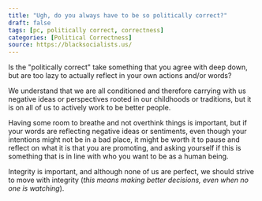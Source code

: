 ```yaml
---
title: "Ugh, do you always have to be so politically correct?"
draft: false
tags: [pc, politically correct, correctness]
categories: [Political Correctness]
source: https://blacksocialists.us/
---
```


Is the "politically correct" take something that you agree with deep down, but are too lazy to actually reflect in your own actions and/or words?  
  
We understand that we are all conditioned and therefore carrying with us negative ideas or perspectives rooted in our childhoods or traditions, but it is on all of us to actively work to be better people.  
  
Having some room to breathe and not overthink things is important, but if your words are reflecting negative ideas or sentiments, even though your intentions might not be in a bad place, it might be worth it to pause and reflect on what it is that you are promoting, and asking yourself if this is something that is in line with who you want to be as a human being.  
  
Integrity is important, and although none of us are perfect, we should strive to move with integrity (_this means making better decisions, even when no one is watching_).

